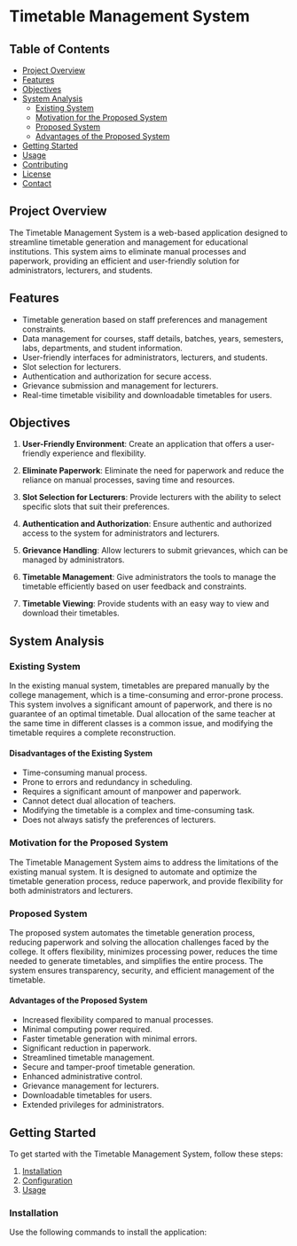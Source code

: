 # Timetable Management System

## Table of Contents

- [Project Overview](#project-overview)
- [Features](#features)
- [Objectives](#objectives)
- [System Analysis](#system-analysis)
  - [Existing System](#existing-system)
  - [Motivation for the Proposed System](#motivation-for-the-proposed-system)
  - [Proposed System](#proposed-system)
  - [Advantages of the Proposed System](#advantages-of-the-proposed-system)
- [Getting Started](#getting-started)
- [Usage](#usage)
- [Contributing](#contributing)
- [License](#license)
- [Contact](#contact)

## Project Overview

The Timetable Management System is a web-based application designed to streamline timetable generation and management for educational institutions. This system aims to eliminate manual processes and paperwork, providing an efficient and user-friendly solution for administrators, lecturers, and students.

## Features

- Timetable generation based on staff preferences and management constraints.
- Data management for courses, staff details, batches, years, semesters, labs, departments, and student information.
- User-friendly interfaces for administrators, lecturers, and students.
- Slot selection for lecturers.
- Authentication and authorization for secure access.
- Grievance submission and management for lecturers.
- Real-time timetable visibility and downloadable timetables for users.

## Objectives

1. **User-Friendly Environment**: Create an application that offers a user-friendly experience and flexibility.

2. **Eliminate Paperwork**: Eliminate the need for paperwork and reduce the reliance on manual processes, saving time and resources.

3. **Slot Selection for Lecturers**: Provide lecturers with the ability to select specific slots that suit their preferences.

4. **Authentication and Authorization**: Ensure authentic and authorized access to the system for administrators and lecturers.

5. **Grievance Handling**: Allow lecturers to submit grievances, which can be managed by administrators.

6. **Timetable Management**: Give administrators the tools to manage the timetable efficiently based on user feedback and constraints.

7. **Timetable Viewing**: Provide students with an easy way to view and download their timetables.

## System Analysis

### Existing System

In the existing manual system, timetables are prepared manually by the college management, which is a time-consuming and error-prone process. This system involves a significant amount of paperwork, and there is no guarantee of an optimal timetable. Dual allocation of the same teacher at the same time in different classes is a common issue, and modifying the timetable requires a complete reconstruction.

#### Disadvantages of the Existing System

- Time-consuming manual process.
- Prone to errors and redundancy in scheduling.
- Requires a significant amount of manpower and paperwork.
- Cannot detect dual allocation of teachers.
- Modifying the timetable is a complex and time-consuming task.
- Does not always satisfy the preferences of lecturers.

### Motivation for the Proposed System

The Timetable Management System aims to address the limitations of the existing manual system. It is designed to automate and optimize the timetable generation process, reduce paperwork, and provide flexibility for both administrators and lecturers.

### Proposed System

The proposed system automates the timetable generation process, reducing paperwork and solving the allocation challenges faced by the college. It offers flexibility, minimizes processing power, reduces the time needed to generate timetables, and simplifies the entire process. The system ensures transparency, security, and efficient management of the timetable.

#### Advantages of the Proposed System

- Increased flexibility compared to manual processes.
- Minimal computing power required.
- Faster timetable generation with minimal errors.
- Significant reduction in paperwork.
- Streamlined timetable management.
- Secure and tamper-proof timetable generation.
- Enhanced administrative control.
- Grievance management for lecturers.
- Downloadable timetables for users.
- Extended privileges for administrators.

## Getting Started

To get started with the Timetable Management System, follow these steps:

1. [Installation](#installation)
2. [Configuration](#configuration)
3. [Usage](#usage)

### Installation

Use the following commands to install the application:
